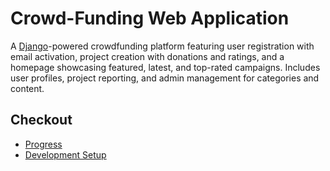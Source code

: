 # Crowd-Funding Web Application
A [Django](https://www.djangoproject.com/)-powered crowdfunding platform featuring user registration with email activation, project creation with donations and ratings, and a homepage showcasing featured, latest, and top-rated campaigns. Includes user profiles, project reporting, and admin management for categories and content.

## Checkout
- [Progress](./PROGRESS.md)
- [Development Setup](./CONTRIBUTING.md)
